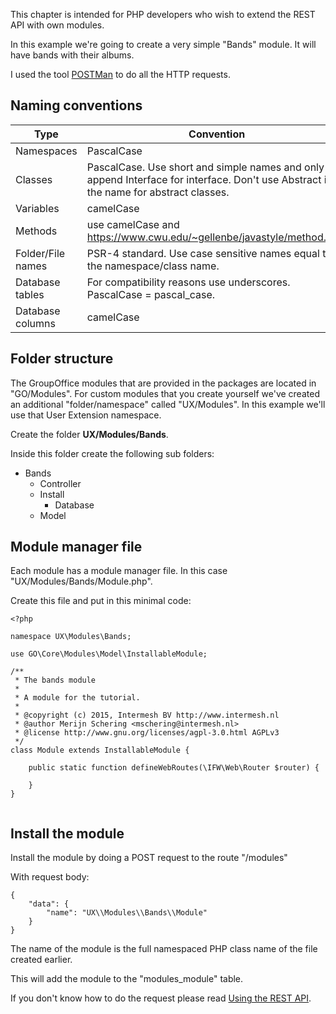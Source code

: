 This chapter is intended for PHP developers who wish to extend the REST API with
own modules.

In this example we're going to create a very simple "Bands" module. It will have 
bands with their albums.

I used the tool [POSTMan](https://www.getpostman.com/) to do all the HTTP requests.

## Naming conventions

| Type              | Convention                                                                                                                           |
|-------------------|--------------------------------------------------------------------------------------------------------------------------------------|
| Namespaces        | PascalCase                                                                                                                           |
| Classes           | PascalCase. Use short and simple names and only append Interface for interface. Don't use Abstract in the name for abstract classes. |
| Variables         | camelCase                                                                                                                            |
| Methods           | use camelCase and https://www.cwu.edu/~gellenbe/javastyle/method.html                                                                |
| Folder/File names | PSR-4 standard. Use case sensitive names equal to the namespace/class name.                                                          |
| Database tables   | For compatibility reasons use underscores. PascalCase = pascal_case.                                                                 |
| Database columns  | camelCase                                                                                                                            |


## Folder structure

The GroupOffice modules that are provided in the packages are located in 
"GO/Modules". For custom modules that you create yourself we've created an 
additional "folder/namespace" called "UX/Modules". In this example we'll use that
User Extension namespace.

Create the folder **UX/Modules/Bands**.

Inside this folder create the following sub folders:

- Bands
	- Controller
	- Install
		- Database
	- Model

## Module manager file
Each module has a module manager file. In this case "UX/Modules/Bands/Module.php".

Create this file and put in this minimal code:


``````````````````````````````````````````````
<?php

namespace UX\Modules\Bands;

use GO\Core\Modules\Model\InstallableModule;

/**
 * The bands module
 * 
 * A module for the tutorial.
 *
 * @copyright (c) 2015, Intermesh BV http://www.intermesh.nl
 * @author Merijn Schering <mschering@intermesh.nl>
 * @license http://www.gnu.org/licenses/agpl-3.0.html AGPLv3
 */
class Module extends InstallableModule {

	public static function defineWebRoutes(\IFW\Web\Router $router) {

	}
}


``````````````````````````````````````````````

## Install the module

Install the module by doing a POST request to the route "/modules"

With request body:

``````````````````````````````````````````````
{
	"data": {
		"name": "UX\\Modules\\Bands\\Module"
	}
}
``````````````````````````````````````````````

The name of the module is the full namespaced PHP class name of the file created
earlier.

This will add the module to the "modules_module" table.

If you don't know how to do the request please read [Using the REST API](http://groupoffice.io/index.php/REST_API/Usage).